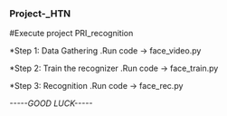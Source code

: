 ### Project-_HTN

#Execute project PRI_recognition

*Step 1: Data Gathering
  .Run code -> face_video.py
  
*Step 2: Train the recognizer
  .Run code -> face_train.py
  
*Step 3: Recognition
  .Run code -> face_rec.py
 
 *-----GOOD LUCK-----*
